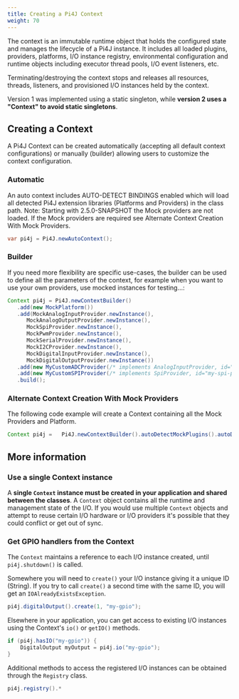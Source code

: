 ```yaml
---
title: Creating a Pi4J Context
weight: 70
---
```


The context is an immutable runtime object that holds the configured state and manages the lifecycle of a Pi4J instance. 
It includes all loaded plugins, providers, platforms, I/O instance registry, environmental configuration and runtime 
objects including executor thread pools,  I/O event listeners, etc.   

Terminating/destroying the context stops and releases all resources, threads, listeners, and provisioned I/O instances 
held by the context. 

Version 1 was implemented using a static singleton, while **version 2 uses a "Context" to avoid static singletons**. 

## Creating a Context

A Pi4J Context can be created automatically (accepting all default context configurations) or manually (builder) 
allowing users to customize the context configuration.

### Automatic
An auto context includes AUTO-DETECT BINDINGS enabled which will load all detected Pi4J extension libraries 
(Platforms and Providers) in the class path.
Note: Starting with 2.5.0-SNAPSHOT the Mock providers are not loaded. If the Mock providers are required see 
Alternate Context Creation With Mock Providers.

``` java
var pi4j = Pi4J.newAutoContext();
```

### Builder
If you need more flexibility are specific use-cases, the builder can be used to define all the parameters of the 
context, for example when you want to use your own providers, use mocked instances for testing...:

``` java
Context pi4j = Pi4J.newContextBuilder()
   .add(new MockPlatform())
   .add(MockAnalogInputProvider.newInstance(),
      MockAnalogOutputProvider.newInstance(),
      MockSpiProvider.newInstance(),
      MockPwmProvider.newInstance(),
      MockSerialProvider.newInstance(),
      MockI2CProvider.newInstance(),
      MockDigitalInputProvider.newInstance(),
      MockDigitalOutputProvider.newInstance())
   .add(new MyCustomADCProvider(/* implements AnalogInputProvider, id="my-adc-prov" */))
   .add(new MyCustomSPIProvider(/* implements SpiProvider, id="my-spi-prov" */))
   .build();
```
### Alternate Context Creation With Mock Providers
The following code example will create a Context containing all the Mock Providers and Platform.

 ``` java
Context pi4j =   Pi4J.newContextBuilder().autoDetectMockPlugins().autoDetectPlatforms().build();
  ```

## More information

### Use a single Context instance

A **single `Context` instance must be created in your application and shared between the classes**. A `Context` object contains 
all the runtime and management state of the I/O. If you would use multiple `Context` objects and attempt to reuse certain 
I/O hardware or I/O providers it's possible that they could conflict or get out of sync. 

### Get GPIO handlers from the Context

The `Context` maintains a reference to each I/O instance created, until `pi4j.shutdown()` is called.

Somewhere you will need to `create()` your I/O instance giving it a unique ID (String). If you try to call `create()` 
a second time with the same ID, you will get an `IOAlreadyExistsException`.

``` java
pi4j.digitalOutput().create(1, "my-gpio");
```

Elsewhere in your application, you can get access to existing I/O instances using the Context's `io()` or `getIO()` methods.

``` java
if (pi4j.hasIO("my-gpio")) {  
    DigitalOutput myOutput = pi4j.io("my-gpio");
}
```

Additional methods to access the registered I/O instances can be obtained through the `Registry` class.

``` java
pi4j.registry().*
```
